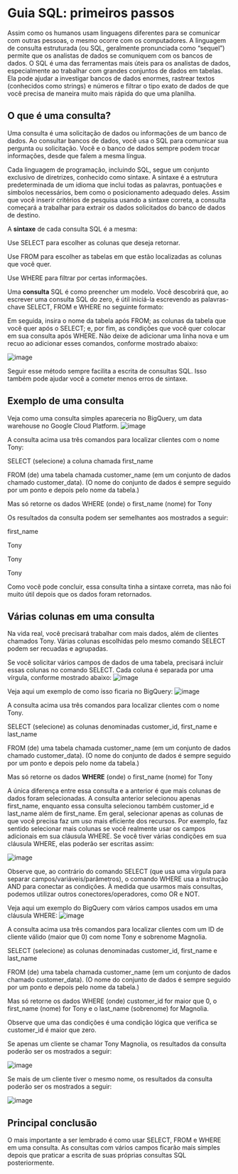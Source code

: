 # Guia SQL: primeiros passos

Assim como os humanos usam linguagens diferentes para se comunicar com outras pessoas, o mesmo ocorre com os computadores. A linguagem de consulta estruturada (ou SQL, geralmente 
pronunciada como “sequel”) permite que os analistas de dados se comuniquem com os bancos de dados. O SQL é uma das ferramentas mais úteis para os analistas de dados, especialmente ao
trabalhar com grandes conjuntos de dados em tabelas. Ela pode ajudar a investigar bancos de dados enormes, rastrear textos (conhecidos como strings) e números e filtrar o tipo exato
de dados de que você precisa de maneira muito mais rápida do que uma planilha. 

## O que é uma consulta?
Uma consulta é uma solicitação de dados ou informações de um banco de dados. Ao consultar bancos de dados, você usa o SQL para comunicar sua pergunta ou solicitação. Você e o banco de
dados sempre podem trocar informações, desde que falem a mesma língua.

Cada linguagem de programação, incluindo SQL, segue um conjunto exclusivo de diretrizes, conhecido como sintaxe. A sintaxe é a estrutura predeterminada de um idioma que inclui todas 
as palavras, pontuações e símbolos necessários, bem como o posicionamento adequado deles. Assim que você inserir critérios de pesquisa usando a sintaxe correta, a consulta começará a
trabalhar para extrair os dados solicitados do banco de dados de destino.

A **sintaxe** de cada consulta SQL é a mesma: 

Use SELECT para escolher as colunas que deseja retornar.

Use FROM para escolher as tabelas em que estão localizadas as colunas que você quer.

Use WHERE para filtrar por certas informações.

Uma **consulta** SQL é como preencher um modelo. Você descobrirá que, ao escrever uma consulta SQL do zero, é útil iniciá-la escrevendo as palavras-chave SELECT, FROM e WHERE no seguinte 
formato: 

Em seguida, insira o nome da tabela após FROM; as colunas da tabela que você quer após o SELECT; e, por fim, as condições que você quer colocar em sua consulta após WHERE. Não deixe 
de adicionar uma linha nova e um recuo ao adicionar esses comandos, conforme mostrado abaixo:

![image](https://github.com/ademarionobre/Analista-de-Dados-By_Google/assets/92057489/89d9da98-7204-424a-9ef1-d09b4cd6c400)

Seguir esse método sempre facilita a escrita de consultas SQL. Isso também pode ajudar você a cometer menos erros de sintaxe.

## Exemplo de uma consulta  
Veja como uma consulta simples apareceria no BigQuery, um data warehouse no Google Cloud Platform.
![image](https://github.com/ademarionobre/Analista-de-Dados-By_Google/assets/92057489/6793f934-8e34-4296-bdf8-09b73429e290)

A consulta acima usa três comandos para localizar clientes com o nome Tony:

SELECT (selecione) a coluna chamada first_name

FROM (de) uma tabela chamada customer_name (em um conjunto de dados chamado customer_data). (O nome do conjunto de dados é sempre seguido por um ponto e depois pelo nome da tabela.)

Mas só retorne os dados WHERE (onde) o first_name (nome) for Tony

Os resultados da consulta podem ser semelhantes aos mostrados a seguir:

first_name

Tony

Tony

Tony

Como você pode concluir, essa consulta tinha a sintaxe correta, mas não foi muito útil depois que os dados foram retornados.

## Várias colunas em uma consulta
Na vida real, você precisará trabalhar com mais dados, além de clientes chamados Tony. Várias colunas escolhidas pelo mesmo comando SELECT podem ser recuadas e agrupadas.

Se você solicitar vários campos de dados de uma tabela, precisará incluir essas colunas no comando SELECT. Cada coluna é separada por uma vírgula, conforme mostrado abaixo:
![image](https://github.com/ademarionobre/Analista-de-Dados-By_Google/assets/92057489/543f4cd7-f204-4ee4-b542-cd18f832dbf5)

Veja aqui um exemplo de como isso ficaria no BigQuery:
![image](https://github.com/ademarionobre/Analista-de-Dados-By_Google/assets/92057489/8dee2052-b414-40f8-a9a5-96f597f6252b)

A consulta acima usa três comandos para localizar clientes com o nome Tony.

SELECT (selecione) as colunas denominadas customer_id, first_name e last_name

FROM (de) uma tabela chamada customer_name (em um conjunto de dados chamado customer_data). (O nome do conjunto de dados é sempre seguido por um ponto e depois pelo nome da tabela.)

Mas só retorne os dados **WHERE** (onde) o first_name (nome) for Tony

A única diferença entre essa consulta e a anterior é que mais colunas de dados foram selecionadas. A consulta anterior selecionou apenas first_name, enquanto essa consulta selecionou
também customer_id e last_name além de first_name. Em geral, selecionar apenas as colunas de que você precisa faz um uso mais eficiente dos recursos. Por exemplo, faz sentido 
selecionar mais colunas se você realmente usar os campos adicionais em sua cláusula WHERE. Se você tiver várias condições em sua cláusula WHERE, elas poderão ser escritas assim:

![image](https://github.com/ademarionobre/Analista-de-Dados-By_Google/assets/92057489/0472db56-0d27-41cb-ac8a-7fb1ea7ee39f)

Observe que, ao contrário do comando SELECT (que usa uma vírgula para separar campos/variáveis/parâmetros), o comando WHERE usa a instrução AND para conectar as condições. À medida 
que usarmos mais consultas, podemos utilizar outros conectores/operadores, como OR e NOT. 

Veja aqui um exemplo do BigQuery com vários campos usados em uma cláusula WHERE:
![image](https://github.com/ademarionobre/Analista-de-Dados-By_Google/assets/92057489/0ee70909-3596-4598-93b4-5bb343572cf4)

A consulta acima usa três comandos para localizar clientes com um ID de cliente válido (maior que 0) com nome Tony e sobrenome Magnolia.

SELECT (selecione) as colunas denominadas customer_id, first_name e last_name

FROM (de) uma tabela chamada customer_name (em um conjunto de dados chamado customer_data). (O nome do conjunto de dados é sempre seguido por um ponto e depois pelo nome da tabela.)

Mas só retorne os dados WHERE (onde) customer_id for maior que 0, o first_name (nome) for Tony e o last_name (sobrenome) for Magnolia.

Observe que uma das condições é uma condição lógica que verifica se customer_id é maior que zero.

Se apenas um cliente se chamar Tony Magnolia, os resultados da consulta poderão ser os mostrados a seguir:

![image](https://github.com/ademarionobre/Analista-de-Dados-By_Google/assets/92057489/ba7a82fd-da54-4863-8513-f993129d0843)

Se mais de um cliente tiver o mesmo nome, os resultados da consulta poderão ser os mostrados a seguir:

![image](https://github.com/ademarionobre/Analista-de-Dados-By_Google/assets/92057489/33689405-a732-42d4-a72d-0ab54cec1e94)

## Principal conclusão
O mais importante a ser lembrado é como usar SELECT, FROM e WHERE em uma consulta. As consultas com vários campos ficarão mais simples depois que praticar a escrita de suas próprias
consultas SQL posteriormente.
